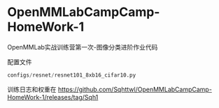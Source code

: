 # OpenMMLabCampCamp-HomeWork-1
OpenMMLab实战训练营第一次-图像分类进阶作业代码

配置文件

```python
configs/resnet/resnet101_8xb16_cifar10.py
```

训练日志和权重在
https://github.com/Sqhttwl/OpenMMLabCampCamp-HomeWork-1/releases/tag/Sqh1


